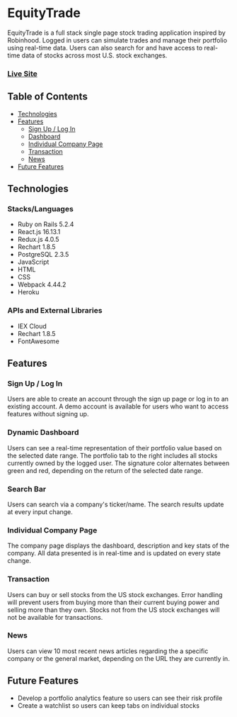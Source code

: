 # EquityTrade

EquityTrade is a full stack single page stock trading application inspired by Robinhood. Logged in users can simulate trades and manage their portfolio using real-time data. Users can also search for and have access to real-time data of stocks across most U.S. stock exchanges.

### [Live Site](https://equitytrade.herokuapp.com)


## Table of Contents
* [Technologies](#technologies)
* [Features](#features)
  * [Sign Up / Log In](#sign-up-/-log-in)
  * [Dashboard](#dashboard)
  * [Individual Company Page](#individual-company-page)
  * [Transaction](#transaction)
  * [News](#news)
* [Future Features](#future-features)


## Technologies

### Stacks/Languages
* Ruby on Rails 5.2.4
* React.js 16.13.1
* Redux.js 4.0.5
* Rechart 1.8.5
* PostgreSQL 2.3.5
* JavaScript
* HTML
* CSS
* Webpack 4.44.2
* Heroku

### APIs and External Libraries
* IEX Cloud
* Rechart 1.8.5
* FontAwesome

## Features

### Sign Up / Log In

Users are able to create an account through the sign up page or log in to an existing account. A demo account is available for users who want to access features without signing up.

### Dynamic Dashboard

Users can see a real-time representation of their portfolio value based on the selected date range. The portfolio tab to the right includes all stocks currently owned by the logged user. The signature color alternates between green and red, depending on the return of the selected date range.

### Search Bar

Users can search via a company's ticker/name. The search results update at every input change.

### Individual Company Page

The company page displays the dashboard, description and key stats of the company. All data presented is in real-time and is updated on every state change.

### Transaction

Users can buy or sell stocks from the US stock exchanges. Error handling will prevent users from buying more than their current buying power and selling more than they own. Stocks not from the US stock exchanges will not be available for transactions. 

### News

Users can view 10 most recent news articles regarding the a specific company or the general market, depending on the URL they are currently in. 

## Future Features

* Develop a portfolio analytics feature so users can see their risk profile
* Create a watchlist so users can keep tabs on individual stocks





